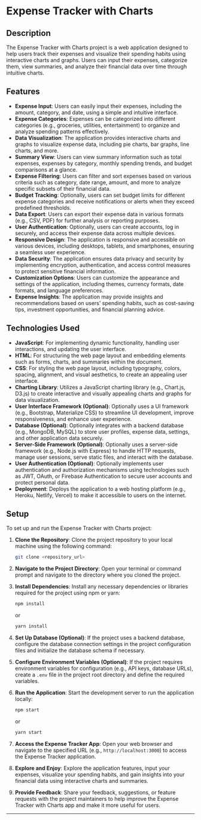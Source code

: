# Expense Tracker with Charts

## Description

The Expense Tracker with Charts project is a web application designed to help users track their expenses and visualize their spending habits using interactive charts and graphs. Users can input their expenses, categorize them, view summaries, and analyze their financial data over time through intuitive charts.

## Features

- **Expense Input**: Users can easily input their expenses, including the amount, category, and date, using a simple and intuitive interface.
- **Expense Categories**: Expenses can be categorized into different categories (e.g., groceries, utilities, entertainment) to organize and analyze spending patterns effectively.
- **Data Visualization**: The application provides interactive charts and graphs to visualize expense data, including pie charts, bar graphs, line charts, and more.
- **Summary View**: Users can view summary information such as total expenses, expenses by category, monthly spending trends, and budget comparisons at a glance.
- **Expense Filtering**: Users can filter and sort expenses based on various criteria such as category, date range, amount, and more to analyze specific subsets of their financial data.
- **Budget Tracking**: Optionally, users can set budget limits for different expense categories and receive notifications or alerts when they exceed predefined thresholds.
- **Data Export**: Users can export their expense data in various formats (e.g., CSV, PDF) for further analysis or reporting purposes.
- **User Authentication**: Optionally, users can create accounts, log in securely, and access their expense data across multiple devices.
- **Responsive Design**: The application is responsive and accessible on various devices, including desktops, tablets, and smartphones, ensuring a seamless user experience.
- **Data Security**: The application ensures data privacy and security by implementing encryption, authentication, and access control measures to protect sensitive financial information.
- **Customization Options**: Users can customize the appearance and settings of the application, including themes, currency formats, date formats, and language preferences.
- **Expense Insights**: The application may provide insights and recommendations based on users' spending habits, such as cost-saving tips, investment opportunities, and financial planning advice.

## Technologies Used

- **JavaScript**: For implementing dynamic functionality, handling user interactions, and updating the user interface.
- **HTML**: For structuring the web page layout and embedding elements such as forms, charts, and summaries within the document.
- **CSS**: For styling the web page layout, including typography, colors, spacing, alignment, and visual aesthetics, to create an appealing user interface.
- **Charting Library**: Utilizes a JavaScript charting library (e.g., Chart.js, D3.js) to create interactive and visually appealing charts and graphs for data visualization.
- **User Interface Framework (Optional)**: Optionally uses a UI framework (e.g., Bootstrap, Materialize CSS) to streamline UI development, improve responsiveness, and enhance user experience.
- **Database (Optional)**: Optionally integrates with a backend database (e.g., MongoDB, MySQL) to store user profiles, expense data, settings, and other application data securely.
- **Server-Side Framework (Optional)**: Optionally uses a server-side framework (e.g., Node.js with Express) to handle HTTP requests, manage user sessions, serve static files, and interact with the database.
- **User Authentication (Optional)**: Optionally implements user authentication and authorization mechanisms using technologies such as JWT, OAuth, or Firebase Authentication to secure user accounts and protect personal data.
- **Deployment**: Deploys the application to a web hosting platform (e.g., Heroku, Netlify, Vercel) to make it accessible to users on the internet.

## Setup

To set up and run the Expense Tracker with Charts project:

1. **Clone the Repository**: Clone the project repository to your local machine using the following command:

   ```bash
   git clone <repository_url>
   ```

2. **Navigate to the Project Directory**: Open your terminal or command prompt and navigate to the directory where you cloned the project.

3. **Install Dependencies**: Install any necessary dependencies or libraries required for the project using npm or yarn:

   ```bash
   npm install
   ```

   or

   ```bash
   yarn install
   ```

4. **Set Up Database (Optional)**: If the project uses a backend database, configure the database connection settings in the project configuration files and initialize the database schema if necessary.

5. **Configure Environment Variables (Optional)**: If the project requires environment variables for configuration (e.g., API keys, database URLs), create a `.env` file in the project root directory and define the required variables.

6. **Run the Application**: Start the development server to run the application locally:

   ```bash
   npm start
   ```

   or

   ```bash
   yarn start
   ```

7. **Access the Expense Tracker App**: Open your web browser and navigate to the specified URL (e.g., `http://localhost:3000`) to access the Expense Tracker application.

8. **Explore and Enjoy**: Explore the application features, input your expenses, visualize your spending habits, and gain insights into your financial data using interactive charts and summaries.

9. **Provide Feedback**: Share your feedback, suggestions, or feature requests with the project maintainers to help improve the Expense Tracker with Charts app and make it more useful for users.

---